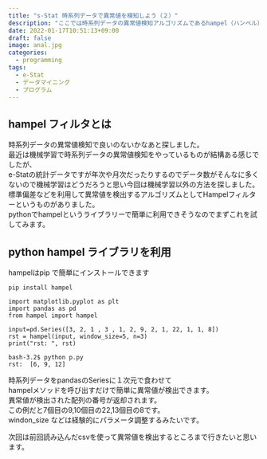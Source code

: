 ```yaml
---
title: "s-Stat 時系列データで異常値を検知しよう（２）"
description: "ここでは時系列データの異常値検知アルゴリズムであるhampel（ハンペル）のpythonライブラリの利用方法を説明します。インストールから基本的な使い方を説明します。"
date: 2022-01-17T10:51:13+09:00
draft: false
image: anal.jpg
categories:
  - programming 
tags:
  - e-Stat 
  - データマイニング
  - プログラム
---
```

## hampel フィルタとは
時系列データの異常値検知で良いのないかなあと探しました。  
最近は機械学習で時系列データの異常値検知をやっているものが結構ある感じでしたが、  
e-Statの統計データですが年次や月次だったりするのでデータ数がそんなに多くないので機械学習はどうだろうと思い今回は機械学習以外の方法を探しました。  
標準偏差などを利用して異常値を検出するアルゴリズムとしてHampelフィルターというものがありました。  
pythonでhampelというライブラリーで簡単に利用できそうなのでまずこれを試してみます。  

## python hampel ライブラリを利用   
hampelはpip で簡単にインストールできます  

```
pip install hampel
```

```
import matplotlib.pyplot as plt
import pandas as pd
from hampel import hampel

input=pd.Series([3, 2, 1 , 3 , 1, 2, 9, 2, 1, 22, 1, 1, 8])
rst = hampel(input, window_size=5, n=3)
print("rst: ", rst)

bash-3.2$ python p.py
rst:  [6, 9, 12]
```

時系列データをpandasのSeriesに１次元で食わせて  
hampelメソッドを呼び出すだけで簡単に異常値が検出できます。  
異常値が検出された配列の番号が返却されます。  
この例だと7個目の9,10個目の22,13個目の8です。  
windon_size などは経験的にパラメータ調整するみたいです。  

次回は前回読み込んだcsvを使って異常値を検出するところまで行きたいと思います。
